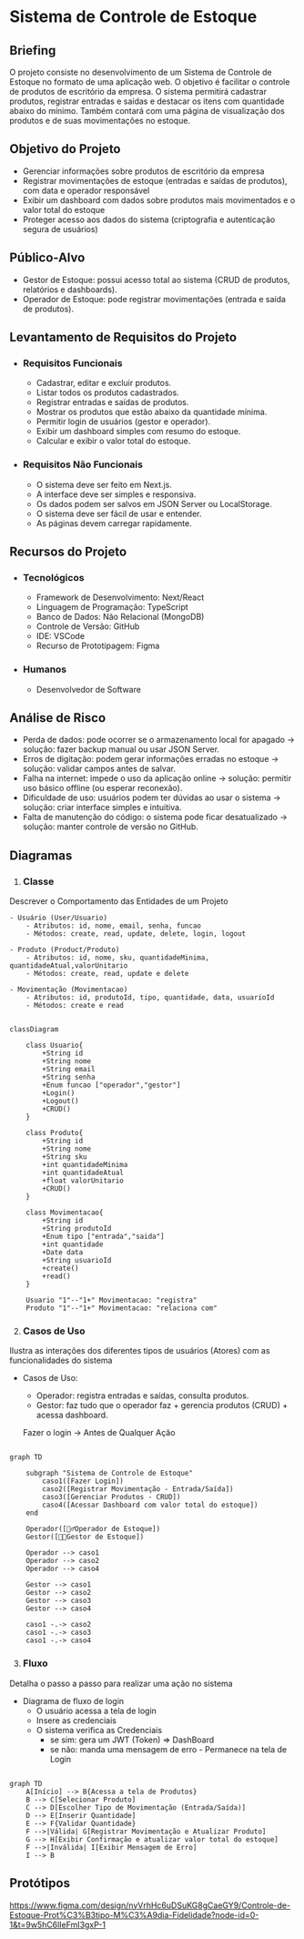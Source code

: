 # Sistema de Controle de Estoque 

## Briefing
O projeto consiste no desenvolvimento de um Sistema de Controle de Estoque no formato de uma aplicação web. O objetivo é facilitar o controle de produtos de escritório da empresa. O sistema permitirá cadastrar produtos, registrar entradas e saídas e destacar os itens com quantidade abaixo do mínimo. Também contará com uma página de visualização dos produtos e de suas movimentações no estoque.

## Objetivo do Projeto
- Gerenciar informações sobre produtos de escritório da empresa
- Registrar movimentações de estoque (entradas e saídas de produtos), com data e operador responsável
- Exibir um dashboard com dados sobre produtos mais movimentados e o valor total do estoque
- Proteger acesso aos dados do sistema (criptografia e autenticação segura de usuários)

## Público-Alvo
- Gestor de Estoque: possui acesso total ao sistema (CRUD de produtos, relatórios e dashboards).
- Operador de Estoque: pode registrar movimentações (entrada e saída de produtos).

## Levantamento de Requisitos do Projeto
- ### Requisitos Funcionais
    - Cadastrar, editar e excluir produtos.
    - Listar todos os produtos cadastrados.
    - Registrar entradas e saídas de produtos.
    - Mostrar os produtos que estão abaixo da quantidade mínima.
    - Permitir login de usuários (gestor e operador).
    - Exibir um dashboard simples com resumo do estoque.
    - Calcular e exibir o valor total do estoque.

- ### Requisitos Não Funcionais
    - O sistema deve ser feito em Next.js.
    - A interface deve ser simples e responsiva.
    - Os dados podem ser salvos em JSON Server ou LocalStorage.
    - O sistema deve ser fácil de usar e entender.
    - As páginas devem carregar rapidamente.

## Recursos do Projeto
- ### Tecnológicos
    - Framework de Desenvolvimento: Next/React
    - Linguagem de Programação: TypeScript
    - Banco de Dados: Não Relacional (MongoDB)
    - Controle de Versão: GitHub
    - IDE: VSCode
    - Recurso de Prototipagem: Figma

- ### Humanos
    - Desenvolvedor de Software

## Análise de Risco
- Perda de dados: pode ocorrer se o armazenamento local for apagado → solução: fazer backup manual ou usar JSON Server.
- Erros de digitação: podem gerar informações erradas no estoque → solução: validar campos antes de salvar.
- Falha na internet: impede o uso da aplicação online → solução: permitir uso básico offline (ou esperar reconexão).
- Dificuldade de uso: usuários podem ter dúvidas ao usar o sistema → solução: criar interface simples e intuitiva.
- Falta de manutenção do código: o sistema pode ficar desatualizado → solução: manter controle de versão no GitHub.

## Diagramas

1. ### Classe
Descrever o Comportamento das Entidades de um Projeto

    - Usuário (User/Usuario)
        - Atributos: id, nome, email, senha, funcao
        - Métodos: create, read, update, delete, login, logout

    - Produto (Product/Produto)
        - Atributos: id, nome, sku, quantidadeMinima, quantidadeAtual,valorUnitario
        - Métodos: create, read, update e delete

    - Movimentação (Movimentacao)
        - Atributos: id, produtoId, tipo, quantidade, data, usuarioId
        - Métodos: create e read

```mermaid

classDiagram

    class Usuario{
        +String id
        +String nome
        +String email
        +String senha
        +Enum funcao ["operador","gestor"]
        +Login()
        +Logout()
        +CRUD()
    }

    class Produto{
        +String id
        +String nome
        +String sku
        +int quantidadeMinima
        +int quantidadeAtual
        +float valorUnitario
        +CRUD()
    }

    class Movimentacao{
        +String id
        +String produtoId
        +Enum tipo ["entrada","saida"]
        +int quantidade
        +Date data
        +String usuarioId
        +create()
        +read()
    }

    Usuario "1"--"1+" Movimentacao: "registra"
    Produto "1"--"1+" Movimentacao: "relaciona com"

```

2. ### Casos de Uso
Ilustra as interações dos diferentes tipos de usuários (Atores) com as funcionalidades do sistema

- Casos de Uso:
    - Operador: registra entradas e saídas, consulta produtos.
    - Gestor: faz tudo que o operador faz + gerencia produtos (CRUD) + acessa dashboard.

    Fazer o login -> Antes de Qualquer Ação

```mermaid

graph TD

    subgraph "Sistema de Controle de Estoque"
        caso1([Fazer Login])
        caso2([Registrar Movimentação - Entrada/Saída])
        caso3([Gerenciar Produtos - CRUD])
        caso4([Acessar Dashboard com valor total do estoque])
    end

    Operador([👷‍♂️Operador de Estoque])
    Gestor([🧑‍💼Gestor de Estoque])

    Operador --> caso1
    Operador --> caso2
    Operador --> caso4

    Gestor --> caso1
    Gestor --> caso2
    Gestor --> caso3
    Gestor --> caso4

    caso1 -.-> caso2
    caso1 -.-> caso3
    caso1 -.-> caso4

```

3. ### Fluxo
Detalha o passo a passo para realizar uma ação no sistema

- Diagrama de fluxo de login
    - O usuário acessa a tela de login
    - Insere as credenciais
    - O sistema verifica as Credenciais
        - se sim: gera um JWT (Token) => DashBoard
        - se não: manda uma mensagem de erro - Permanece na tela de Login

```mermaid

graph TD
    A[Início] --> B{Acessa a tela de Produtos}
    B --> C[Selecionar Produto]
    C --> D[Escolher Tipo de Movimentação (Entrada/Saída)]
    D --> E[Inserir Quantidade]
    E --> F{Validar Quantidade}
    F -->|Válida| G[Registrar Movimentação e Atualizar Produto]
    G --> H[Exibir Confirmação e atualizar valor total do estoque]
    F -->|Inválida| I[Exibir Mensagem de Erro]
    I --> B

```

## Protótipos

https://www.figma.com/design/nyVrhHc6uDSuKG8gCaeGY9/Controle-de-Estoque-Prot%C3%B3tipo-M%C3%A9dia-Fidelidade?node-id=0-1&t=9w5hC6lIeFmI3gxP-1